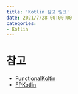 ```yaml
---
title: 'Kotlin 참고 링크'
date: 2021/7/28 00:00:00
categories:
- Kotlin
---
```


# 참고
- [FunctionalKoltin](http://solutionsproj.net/software/functional_kotlin.pdf)
- [FPKotlin](https://books.google.co.kr/books?id=_uhODwAAQBAJ&pg=PA289&lpg=PA289&dq=kotlin+arrow+pipe&source=bl&ots=C1gQmxSDKr&sig=ACfU3U2MgrRdUav_M-HKx9IZEbQojQZepQ&hl=ko&sa=X&ved=2ahUKEwiZlsbdr7jhAhWpyYsBHRopDmoQ6AEwB3oECAkQAQ#v=onepage&q=kotlin%20arrow%20pipe&f=false)